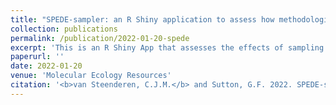 ```yaml
---
title: "SPEDE-sampler: an R Shiny application to assess how methodological choices and taxon-sampling can affect Generalised Mixed Yule Coalescent (GMYC) output and interpretation"
collection: publications
permalink: /publication/2022-01-20-spede
excerpt: 'This is an R Shiny App that assesses the effects of sampling effects on GMYC output for species delimitation.'
paperurl: ''
date: 2022-01-20
venue: 'Molecular Ecology Resources'
citation: '<b>van Steenderen, C.J.M.</b> and Sutton, G.F. 2022. SPEDE-sampler: an R Shiny application to assess how methodological choices and taxon-sampling can affect Generalised Mixed Yule Coalescent (GMYC) output and interpretation. <i>Molecular Ecology Resources</i>. doi: 10.1111/1755-0998.13591'
---
```

